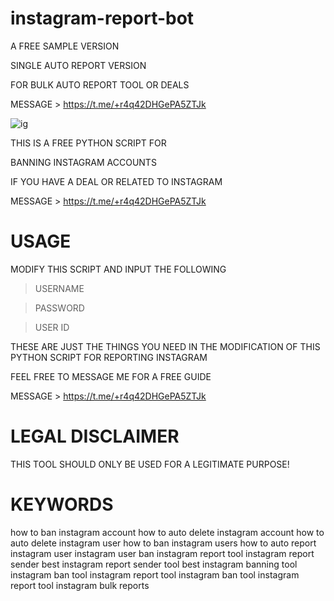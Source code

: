 # instagram-report-bot
A FREE SAMPLE VERSION

SINGLE AUTO REPORT VERSION

FOR BULK AUTO REPORT TOOL OR DEALS 

MESSAGE > https://t.me/+r4q42DHGePA5ZTJk

![ig](https://github.com/genius-codes/instagram-report-bot/assets/125784563/edc82675-89b5-4d97-aaec-5b1ad844711e)


THIS IS A FREE PYTHON SCRIPT FOR

BANNING INSTAGRAM ACCOUNTS

IF YOU HAVE A DEAL OR RELATED TO INSTAGRAM 

MESSAGE > https://t.me/+r4q42DHGePA5ZTJk

# USAGE

MODIFY THIS SCRIPT AND INPUT THE FOLLOWING
> USERNAME

> PASSWORD

> USER ID


THESE ARE JUST THE THINGS YOU NEED IN THE MODIFICATION OF THIS PYTHON SCRIPT FOR REPORTING INSTAGRAM

FEEL FREE TO MESSAGE ME FOR A FREE GUIDE

MESSAGE > https://t.me/+r4q42DHGePA5ZTJk


# LEGAL DISCLAIMER

THIS TOOL SHOULD ONLY BE USED FOR A LEGITIMATE PURPOSE!

# KEYWORDS

how to ban instagram account
how to auto delete instagram account
how to auto delete instagram user
how to ban instagram users
how to auto report instagram user
instagram user ban
instagram report tool
instagram report sender
best instagram report sender tool
best instagram banning tool
instagram ban tool
instagram report tool
instagram ban tool
instagram report tool
instagram bulk reports
